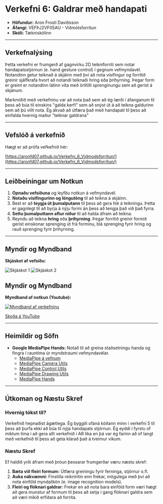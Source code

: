 # Verkefni 6: Galdrar með handapati

- **Höfundur:** Aron Frosti Davíðsson
- **Áfangi:** VEFÞJ2VF05AU - Viðmótsforritun
- **Skóli:** Tækniskólinn

---

## Verkefnalýsing

Þetta verkefni er frumgerð af gagnvirku 2D teikniforriti sem notar handapatsstjórnun (e. hand gesture control) í gegnum vefmyndavél. Notandinn getur teiknað á skjáinn með því að nota vísifingur og forritið greinir sjálfkrafa hvort að notandi teiknaði hring eða þríhyrning. Þegar form er greint er notandinn látinn vita með örlítilli sprenginungu sem að gerist á skjánum.

Markmiðið með verkefninu var að nota það sem að ég lærði í áfanganum til þess að búa til einskins "galda kerfi" sem að snýst út á að teikna galdurinn sem að þú villt nota. Ég ákvað að útfæra það með handapati til þess að einfalda hvernig maður "teiknar galdrana"

---

## Vefslóð á verkefnið

Hægt er að prófa vefkefnið hér:

[https://aronfd07.github.io/Verkefni_6_Vidmodsforritun/](https://aronfd07.github.io/Verkefni_6_Vidmodsforritun/)

---

## Leiðbeiningar um Notkun

1.  **Opnaðu vefsíðuna** og leyfðu notkun á vefmyndavél.
2.  **Notaðu vísifingurinn og löngutöng** til að teikna á skjáinn.
3.  Best er að **teygja út þumalputann** til þess að gera hlé á teikningu. Þetta er gagnlegt til að byrja á nýju formi án þess að tengja það við það fyrra.
4.  **Settu þumalputtann aftur niður** til að halda áfram að teikna.
5.  Reyndu að teikna **hring** eða **þríhyrning**. Þegar forritið greinir formið gerist einskonar sprenging út frá forminu, blá sprenging fyrir hring og rauð sprenging fyrir þríhyrning.

---

## Myndir og Myndband

**Skjáskot af vefsíðu:**

![Skjáskot 1](https://raw.githubusercontent.com/aronfd07/Verkefni_6_Vidmodsforritun/main/image_2025-10-12_233334752.png)
![Skjáskot 2](https://raw.githubusercontent.com/aronfd07/Verkefni_6_Vidmodsforritun/main/image_2025-10-12_233411294.png)

## Myndir og Myndband

**Myndband af notkun (Youtube):**

[![Myndband af verkefninu](https://img.youtube.com/vi/RqOJxQKZ9W8/0.jpg)](https://youtu.be/RqOJxQKZ9W8)

[Skoða á YouTube](https://youtu.be/RqOJxQKZ9W8)

---

## Heimildir og Söfn

- **Google MediaPipe Hands:** Notað til að greina staðsetningu handa og fingra í rauntíma úr myndstraumi vefmyndavélar.  
  - [MediaPipe á vefnum](https://developers.google.com/mediapipe)
  - [MediaPipe Camera Utils](https://cdn.jsdelivr.net/npm/@mediapipe/camera_utils/camera_utils.js)
  - [MediaPipe Control Utils](https://cdn.jsdelivr.net/npm/@mediapipe/control_utils/control_utils.js)
  - [MediaPipe Drawing Utils](https://cdn.jsdelivr.net/npm/@mediapipe/drawing_utils/drawing_utils.js)
  - [MediaPipe Hands](https://cdn.jsdelivr.net/npm/@mediapipe/hands/hands.js)


---

## Útkoman og Næstu Skref

### Hvernig tókst til?
Verkefnið hepnaðist ágætlega. Ég byggði ofaná kóðann minn í verkefni 5 til þess að þurfa ekki að búa til nýja handapats stjórnun. Ég eyddi í fyrstu of miklum tíma í að gera allt verkefnið í AR líka en þá var ég farinn að of langt með verkefnið til þess að geta klárað það á tveimur vikum.

### Næstu Skref
Ef haldið yrði áfram með þróun þessarar frumgerðar væru næstu skref:

1.  **Bæta við fleiri formum:** Útfæra greiningu fyrir ferninga, stjörnur o.fl.
2.  **Auka nákvæmni:** Fínstilla reikniritin enn frekar, mögulega með því að nota einföld myndalíkön (e. image recognition models).
4.  **Fleiri og flóknari galdrar:** Frekar en að nota bara einföld form væri hægt að gera munstur af formum til þess að setja í gang flóknari galdra sem að væri mikið erfiðara að forrita.
